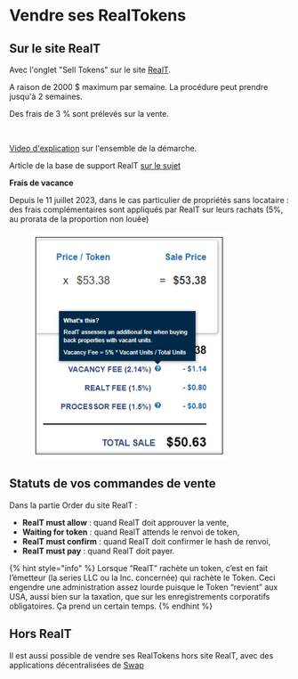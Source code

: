 # Vendre ses RealTokens

## Sur le site RealT

Avec l'onglet "Sell Tokens" sur le site [RealT](https://realt.co/portfolio/?app=sell-tokens).

A raison de 2000 $ maximum par semaine. La procédure peut prendre jusqu'à 2 semaines.

Des frais de 3 % sont prélevés sur la vente.

<figure><img src="../.gitbook/assets/image (17).png" alt=""><figcaption></figcaption></figure>

[Video d'explication](https://youtu.be/soGx6YLYO6k) sur l'ensemble de la démarche.

Article de la base de support RealT [sur le sujet](https://faq.realt.co/en/articles/5703186-sending-your-realtokens-back-to-realt-using-the-realt-wallet)

**Frais de vacance**&#x20;

Depuis le 11 juillet 2023, dans le cas particulier de propriétés sans locataire : des frais complémentaires sont appliqués par RealT sur leurs rachats (5%, au prorata de la proportion non louée)

<figure><img src="../.gitbook/assets/image (1) (1).png" alt=""><figcaption></figcaption></figure>

## Statuts de vos commandes de vente

Dans la partie Order du site RealT :

* **RealT must allow** : quand RealT doit approuver la vente,
* **Waiting for token** : quand RealT attends le renvoi de token,
* **RealT must confirm** : quand RealT doit confirmer le hash de renvoi,
* **RealT must pay** : quand RealT doit payer.

{% hint style="info" %}
Lorsque “RealT” rachète un token, c’est en fait l’émetteur (la series LLC ou la Inc. concernée) qui rachète le Token. Ceci engendre une administration assez lourde puisque le Token “revient” aux USA, aussi bien sur la taxation, que sur les enregistrements corporatifs obligatoires. Ça prend un certain temps.
{% endhint %}

## Hors RealT

Il est aussi possible de vendre ses RealTokens hors site RealT, avec des applications décentralisées de [Swap](../defi-realt/dex-swap/)
